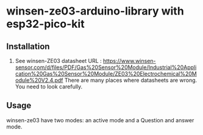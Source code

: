 #  winsen-ze03-arduino-library with esp32-pico-kit

Installation
---
1. See winsen-ZE03 datasheet
URL : https://www.winsen-sensor.com/d/files/PDF/Gas%20Sensor%20Module/Industrial%20Application%20Gas%20Sensor%20Module/ZE03%20Electrochemical%20Module%20V2.4.pdf
There are many places where datasheets are wrong. You need to look carefully.

Usage
---
winsen-ze03 have two modes: an active mode and a Question and answer mode.
